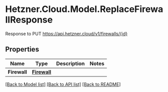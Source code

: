 # Hetzner.Cloud.Model.ReplaceFirewallResponse
Response to PUT https://api.hetzner.cloud/v1/firewalls/{id}

## Properties

Name | Type | Description | Notes
------------ | ------------- | ------------- | -------------
**Firewall** | [**Firewall**](Firewall.md) |  | 

[[Back to Model list]](../../README.md#documentation-for-models) [[Back to API list]](../../README.md#documentation-for-api-endpoints) [[Back to README]](../../README.md)

